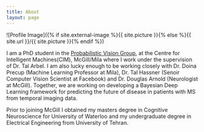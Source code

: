 ```yaml
---
title: About
layout: page
---
```


![Profile Image]({% if site.external-image %}{{ site.picture }}{% else %}{{ site.url }}/{{ site.picture }}{% endif %})

<p>
I am a PhD student in the <a href="http://www.cim.mcgill.ca/~pvg/">Probabilistic Vision Group</a>, at the Centre for Intelligent Machines(CIM), McGill/Mila where I work under the supervision of Dr. Tal Arbel. I am also lucky enough to be working closely with Dr. Doina Precup (Machine Learning Professor at Mila), Dr. Tal Hassner (Senoir Computer Vision Scientist at Facebook) and Dr. Douglas Arnold (Neurologist at McGill). Together, we are working on developing a Bayesian Deep Learning framework for predicting the future of disease in patients with MS from temporal imaging data. 
<p>
<p>
Prior to joining McGill I obtained my masters degree in Cognitive Neuroscience for University of Waterloo and my undergraduate degree in Electrical Engineering from University of Tehran.  
<p>
